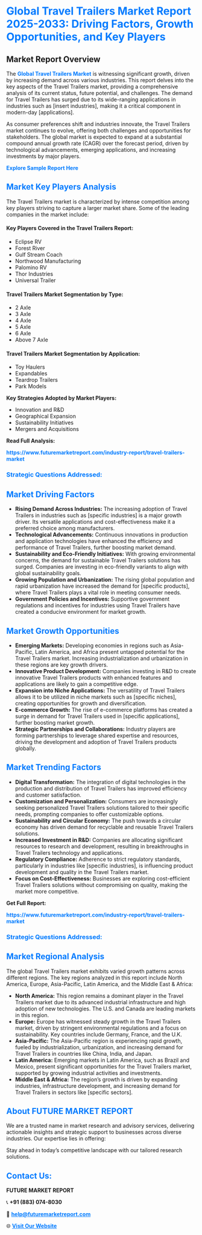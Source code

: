 <h1 style="color: #007BFF;">Global Travel Trailers Market Report 2025-2033: Driving Factors, Growth Opportunities, and Key Players</h1>

<section id="overview">
<h2>Market Report Overview</h2>
<p>The <a href="https://www.futuremarketreport.com/industry-report/travel-trailers-market" style="color: #007BFF; text-decoration: none;"><strong>Global Travel Trailers Market</strong></a> is witnessing significant growth, driven by increasing demand across various industries. This report delves into the key aspects of the Travel Trailers market, providing a comprehensive analysis of its current status, future potential, and challenges. The demand for Travel Trailers has surged due to its wide-ranging applications in industries such as [insert industries], making it a critical component in modern-day [applications].</p>
<p>As consumer preferences shift and industries innovate, the Travel Trailers market continues to evolve, offering both challenges and opportunities for stakeholders. The global market is expected to expand at a substantial compound annual growth rate (CAGR) over the forecast period, driven by technological advancements, emerging applications, and increasing investments by major players.</p>
</section>

<section id="overview">
<p><a href="https://www.futuremarketreport.com/request-sample/reportId=64201" style="color: #007BFF; text-decoration: none;"><strong>Explore Sample Report Here</strong></a></p>
</section>

<section id="key-players">
<h2 style="color: #007BFF;">Market Key Players Analysis</h2>
<p>The Travel Trailers market is characterized by intense competition among key players striving to capture a larger market share. Some of the leading companies in the market include:</p>
<h4>Key Players Covered in the Travel Trailers Report:</h4>
<ul><li>Eclipse RV</li><li>Forest River</li><li>Gulf Stream Coach</li><li>Northwood Manufacturing</li><li>Palomino RV</li><li>Thor Industries</li><li>Universal Trailer</li></ul>
<h4>Travel Trailers Market Segmentation by Type:</h4>
<ul><li>2 Axle</li><li>3 Axle</li><li>4 Axle</li><li>5 Axle</li><li>6 Axle</li><li>Above 7 Axle</li></ul>

<h4>Travel Trailers Market Segmentation by Application:</h4>
<ul><li>Toy Haulers</li><li>Expandables</li><li>Teardrop Trailers</li><li>Park Models</li></ul>
<p><strong>Key Strategies Adopted by Market Players:</strong></p>
<ul>
<li>Innovation and R&D</li>
<li>Geographical Expansion</li>
<li>Sustainability Initiatives</li>
<li>Mergers and Acquisitions</li>
</ul>
</section>

<section>
<p><strong>Read Full Analysis: </strong></p><a href="https://www.futuremarketreport.com/industry-report/travel-trailers-market" style="color: #007BFF; text-decoration: none;"><strong>https://www.futuremarketreport.com/industry-report/travel-trailers-market</strong></a>
<h3 style="color: #007BFF;">Strategic Questions Addressed:</h3>
</section>

<section id="driving-factors">
<h2 style="color: #007BFF;">Market Driving Factors</h2>
<ul>
<li><strong>Rising Demand Across Industries:</strong> The increasing adoption of Travel Trailers in industries such as [specific industries] is a major growth driver. Its versatile applications and cost-effectiveness make it a preferred choice among manufacturers.</li>
<li><strong>Technological Advancements:</strong> Continuous innovations in production and application technologies have enhanced the efficiency and performance of Travel Trailers, further boosting market demand.</li>
<li><strong>Sustainability and Eco-Friendly Initiatives:</strong> With growing environmental concerns, the demand for sustainable Travel Trailers solutions has surged. Companies are investing in eco-friendly variants to align with global sustainability goals.</li>
<li><strong>Growing Population and Urbanization:</strong> The rising global population and rapid urbanization have increased the demand for [specific products], where Travel Trailers plays a vital role in meeting consumer needs.</li>
<li><strong>Government Policies and Incentives:</strong> Supportive government regulations and incentives for industries using Travel Trailers have created a conducive environment for market growth.</li>
</ul>
</section>

<section id="growth-opportunities">
<h2 style="color: #007BFF;">Market Growth Opportunities</h2>
<ul>
<li><strong>Emerging Markets:</strong> Developing economies in regions such as Asia-Pacific, Latin America, and Africa present untapped potential for the Travel Trailers market. Increasing industrialization and urbanization in these regions are key growth drivers.</li>
<li><strong>Innovative Product Development:</strong> Companies investing in R&D to create innovative Travel Trailers products with enhanced features and applications are likely to gain a competitive edge.</li>
<li><strong>Expansion into Niche Applications:</strong> The versatility of Travel Trailers allows it to be utilized in niche markets such as [specific niches], creating opportunities for growth and diversification.</li>
<li><strong>E-commerce Growth:</strong> The rise of e-commerce platforms has created a surge in demand for Travel Trailers used in [specific applications], further boosting market growth.</li>
<li><strong>Strategic Partnerships and Collaborations:</strong> Industry players are forming partnerships to leverage shared expertise and resources, driving the development and adoption of Travel Trailers products globally.</li>
</ul>
</section>

<section id="trending-factors">
<h2 style="color: #007BFF;">Market Trending Factors</h2>
<ul>
<li><strong>Digital Transformation:</strong> The integration of digital technologies in the production and distribution of Travel Trailers has improved efficiency and customer satisfaction.</li>
<li><strong>Customization and Personalization:</strong> Consumers are increasingly seeking personalized Travel Trailers solutions tailored to their specific needs, prompting companies to offer customizable options.</li>
<li><strong>Sustainability and Circular Economy:</strong> The push towards a circular economy has driven demand for recyclable and reusable Travel Trailers solutions.</li>
<li><strong>Increased Investment in R&D:</strong> Companies are allocating significant resources to research and development, resulting in breakthroughs in Travel Trailers technology and applications.</li>
<li><strong>Regulatory Compliance:</strong> Adherence to strict regulatory standards, particularly in industries like [specific industries], is influencing product development and quality in the Travel Trailers market.</li>
<li><strong>Focus on Cost-Effectiveness:</strong> Businesses are exploring cost-efficient Travel Trailers solutions without compromising on quality, making the market more competitive.</li>
</ul>
</section>

<section>
<p><strong>Get Full Report: </strong></p><a href="https://www.futuremarketreport.com/industry-report/travel-trailers-market" style="color: #007BFF; text-decoration: none;"><strong>https://www.futuremarketreport.com/industry-report/travel-trailers-market</strong></a>
<h3 style="color: #007BFF;">Strategic Questions Addressed:</h3>
</section>


<section id="regional-analysis">
<h2 style="color: #007BFF;">Market Regional Analysis</h2>
<p>The global Travel Trailers market exhibits varied growth patterns across different regions. The key regions analyzed in this report include North America, Europe, Asia-Pacific, Latin America, and the Middle East & Africa:</p>
<ul>
<li><strong>North America:</strong> This region remains a dominant player in the Travel Trailers market due to its advanced industrial infrastructure and high adoption of new technologies. The U.S. and Canada are leading markets in this region.</li>
<li><strong>Europe:</strong> Europe has witnessed steady growth in the Travel Trailers market, driven by stringent environmental regulations and a focus on sustainability. Key countries include Germany, France, and the U.K.</li>
<li><strong>Asia-Pacific:</strong> The Asia-Pacific region is experiencing rapid growth, fueled by industrialization, urbanization, and increasing demand for Travel Trailers in countries like China, India, and Japan.</li>
<li><strong>Latin America:</strong> Emerging markets in Latin America, such as Brazil and Mexico, present significant opportunities for the Travel Trailers market, supported by growing industrial activities and investments.</li>
<li><strong>Middle East & Africa:</strong> The region’s growth is driven by expanding industries, infrastructure development, and increasing demand for Travel Trailers in sectors like [specific sectors].</li>
</ul>
</section>

<footer>
<h2 style="color: #007BFF;">About FUTURE MARKET REPORT</h2>
<p>We are a trusted name in market research and advisory services, delivering actionable insights and strategic support to businesses across diverse industries. Our expertise lies in offering:</p>

<p>Stay ahead in today’s competitive landscape with our tailored research solutions.</p>

<h2 style="color: #007BFF;">Contact Us:</h2>
<p><strong>FUTURE MARKET REPORT</strong></p>
<p>📞 <strong>+91 (883) 074-8030</strong></p>
<p>📧 <strong><a href="mailto:help@futuremarketreport.com" style="color: #007BFF;">help@futuremarketreport.com</a></strong></p>
<p>🌐 <strong><a href="https://www.futuremarketreport.com/" style="color: #007BFF;">Visit Our Website</a></strong></p>
</footer>
